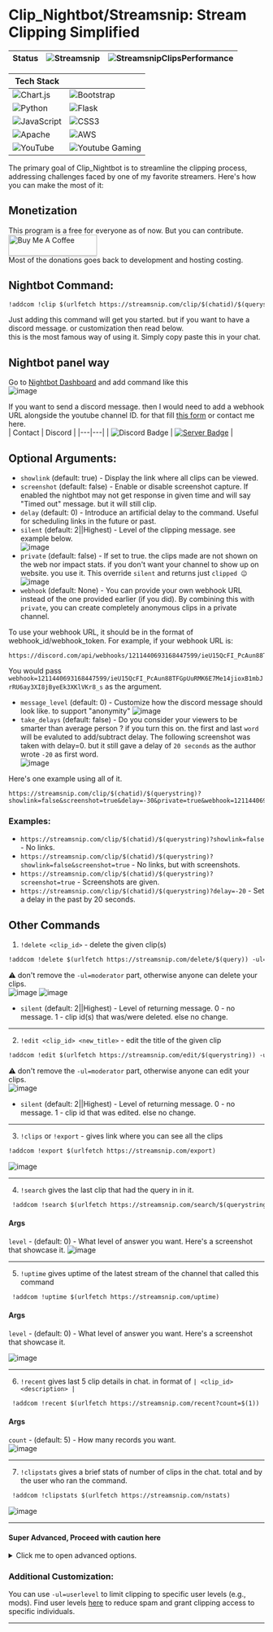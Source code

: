 # Clip_Nightbot/Streamsnip: Stream Clipping Simplified

| **Status** | **![Streamsnip](https://cronitor.io/badges/l4zGl5/production/rOa5oshJWmlCgt3t1OQ4Yh5xXGc.svg)** | **![StreamsnipClipsPerformance](https://cronitor.io/badges/kGZGWA/production/I_QFoL2euGXq7gGih2r6U4u9YDw.svg)** |
|:---:|:---:|:---:|

| Tech Stack |  |
|---|---| 
| ![Chart.js](https://img.shields.io/badge/chart.js-F5788D.svg?style=Flat&logo=chart.js&logoColor=white) | ![Bootstrap](https://img.shields.io/badge/Bootstrap-563D7C.svg?style=Flat&logo=bootstrap&logoColor=white) |
| ![Python](https://img.shields.io/badge/python-3670A0?style=Flat&logo=python&logoColor=ffdd54) | ![Flask](https://img.shields.io/badge/flask-%23000.svg?style=Flat&logo=flask&logoColor=white) |
| ![JavaScript](https://img.shields.io/badge/javascript-%23323330.svg?style=Flat&logo=javascript&logoColor=%23F7DF1E) | ![CSS3](https://img.shields.io/badge/css3-%231572B6.svg?style=Flat&logo=css3&logoColor=white) |
| ![Apache](https://img.shields.io/badge/apache-%23D42029.svg?style=Flat&logo=apache&logoColor=white) | ![AWS](https://img.shields.io/badge/AWS-%23FF9900.svg?style=Flat&logo=amazon-aws&logoColor=white) |
| ![YouTube](https://img.shields.io/badge/YouTube-%23FF0000.svg?style=Flat&logo=YouTube&logoColor=white) | ![Youtube Gaming](https://img.shields.io/badge/Youtube%20Gaming-FF0000?style=Flat&logo=Youtubegaming&logoColor=white) |

The primary goal of Clip_Nightbot is to streamline the clipping process, addressing challenges faced by one of my favorite streamers. Here's how you can make the most of it:
## Monetization
This program is a free for everyone as of now. But you can contribute. </br>
<a href="https://surajbhari.stck.me" target="_blank"><img src="https://www.buymeacoffee.com/assets/img/custom_images/orange_img.png" alt="Buy Me A Coffee" style="height: 41px !important;width: 174px !important;box-shadow: 0px 3px 2px 0px rgba(190, 190, 190, 0.5) !important;-webkit-box-shadow: 0px 3px 2px 0px rgba(190, 190, 190, 0.5) !important;" ></a> </br>
Most of the donations goes back to development and hosting costing. 
## Nightbot Command:

```markdown
!addcom !clip $(urlfetch https://streamsnip.com/clip/$(chatid)/$(querystring)?delay=-40)
```
Just adding this command will get you started. but if you want to have a discord message. or customization then read below. </br>
this is the most famous way of using it. Simply copy paste this in your chat. 

## Nightbot panel way
Go to [Nightbot Dashboard](https://nightbot.tv/commands/custom) and add command like this <br>
![image](https://github.com/SurajBhari/clip_nightbot/assets/45149585/667db821-f8a6-4f9e-a525-15fe5887854a)


If you want to send a discord message. then I would need to add a webhook URL alongside the youtube channel ID. for that fill [this form](https://forms.gle/NgF67HBR69CxAcvJ8) or contact me here.<br>
| Contact | Discord |
|---|---|
| ![Discord Badge](https://dcbadge.vercel.app/api/shield/408994955147870208) | [![Server Badge](https://dcbadge.vercel.app/api/server/2XVBWK99Vy)](https://discord.gg/2XVBWK99Vy) |

## Optional Arguments:

- `showlink` (default: true) - Display the link where all clips can be viewed.
- `screenshot` (default: false) - Enable or disable screenshot capture. If enabled the nightbot may not get response in given time and will say "Timed out" message. but it will still clip.
- `delay` (default: 0) - Introduce an artificial delay to the command. Useful for scheduling links in the future or past.
- `silent` (default: 2||Highest) - Level of the clipping message. see example below. </br> 
  ![image](https://github.com/SurajBhari/clip_nightbot/assets/45149585/f4e0bffa-1759-491a-ada9-c1ca4a55240b)
- `private` (default: false) - If set to true. the clips made are not shown on the web nor impact stats. if you don't want your channel to show up on website. you use it. This override `silent` and returns just ​​`clipped 😉` </br>
  ![image](https://github.com/SurajBhari/clip_nightbot/assets/45149585/42c6744e-f3d1-4335-822c-3c3713ac4ab4)
- `webhook` (default: None) - You can provide your own webhook URL instead of the one provided earlier (if you did). By combining this with `private`, you can create completely anonymous clips in a private channel.
  
To use your webhook URL, it should be in the format of webhook_id/webhook_token. For example, if your webhook URL is:
```
https://discord.com/api/webhooks/1211440693168447599/ieU15QcFI_PcAun88TFGpUuRMK6E7Me14jioxB1mbJrRU6ay3XI8jByeEk3XKlVKr8_s
```
You would pass `webhook=1211440693168447599/ieU15QcFI_PcAun88TFGpUuRMK6E7Me14jioxB1mbJrRU6ay3XI8jByeEk3XKlVKr8_s` as the argument. 
- `message_level` (default: 0) - Customize how the discord message should look like. to support "anonymity"
  ![image](https://github.com/SurajBhari/clip_nightbot/assets/45149585/bf5e5ced-0472-4a5a-9a84-9b03f4364596)
- `take_delays` (default: false) - Do you consider your viewers to be smarter than average person ? if you turn this on. the first and last `word` will be evaluted to add/subtract delay.
  The following screenshot was taken with delay=0. but it still gave a delay of `20 seconds` as the author wrote `-20` as first word.  
  ![image](https://github.com/SurajBhari/clip_nightbot/assets/45149585/361dac19-192a-4a75-aa8f-0d94a480790d)


Here's one example using all of it.
```
https://streamsnip.com/clip/$(chatid)/$(querystring)?showlink=false&screenshot=true&delay=-30&private=true&webhook=1211440693168447599/ieU15QcFI_PcAun88TFGpUuRMK6E7Me14jioxB1mbJrRU6ay3XI8jByeEk3XKlVKr8_s&message_level=3&take_delays=true
```

### Examples:
- `https://streamsnip.com/clip/$(chatid)/$(querystring)?showlink=false` - No links.
- `https://streamsnip.com/clip/$(chatid)/$(querystring)?showlink=false&screenshot=true` - No links, but with screenshots.
- `https://streamsnip.com/clip/$(chatid)/$(querystring)?screenshot=true` - Screenshots are given.
- `https://streamsnip.com/clip/$(chatid)/$(querystring)?delay=-20` - Set a delay in the past by 20 seconds.

## Other Commands
1. `!delete <clip_id>` - delete the given clip(s)
```markdown
!addcom !delete $(urlfetch https://streamsnip.com/delete/$(query)) -ul=moderator
```
⚠️ don't remove the `-ul=moderator` part, otherwise anyone can delete your clips. </br>
![image](https://github.com/SurajBhari/clip_nightbot/assets/45149585/35d174c8-5f3f-4bb8-a6f7-15fc59ee0c43) ![image](https://github.com/SurajBhari/clip_nightbot/assets/45149585/b138243c-6a24-4d81-ac1f-1c25fa56ee08)
 </br>
  - `silent` (default: 2||Highest) - Level of returning message. 0 - no message. 1 - clip id(s) that was/were deleted. else no change.
---
2. `!edit <clip_id> <new_title>` - edit the title of the given clip
```markdown
!addcom !edit $(urlfetch https://streamsnip.com/edit/$(querystring)) -ul=moderator
```
⚠️ don't remove the `-ul=moderator` part, otherwise anyone can edit your clips. </br>
![image](https://github.com/SurajBhari/clip_nightbot/assets/45149585/f76e4bc6-dc20-4fa1-b58a-e237b4f7ba8f) </br>
  - `silent` (default: 2||Highest) - Level of returning message. 0 - no message. 1 - clip id that was edited. else no change.
---
3. `!clips` or `!export` - gives link where you can see all the clips 
```markdown
!addcom !export $(urlfetch https://streamsnip.com/export)
```
![image](https://github.com/SurajBhari/clip_nightbot/assets/45149585/7d72988e-0ab0-46a1-b7cb-0183e542eb2d)

---
4. `!search` gives the last clip that had the query in in it.
```markdown
 !addcom !search $(urlfetch https://streamsnip.com/search/$(querystring))
```
  #### Args
  `level` - (default: 0) - What level of answer you want. Here's a screenshot that showcase it. 
  ![image](https://github.com/SurajBhari/clip_nightbot/assets/45149585/a7601ed3-265c-427a-b749-30d70216ce2a)


---
5. `!uptime` gives uptime of the latest stream of the channel that called this command
```markdown
 !addcom !uptime $(urlfetch https://streamsnip.com/uptime)
```
  #### Args
  `level` - (default: 0) - What level of answer you want. Here's a screenshot that showcase it. 
   
  ![image](https://github.com/SurajBhari/clip_nightbot/assets/45149585/cf174b02-f95b-45b6-a1fb-b28675da8715) 
   
  --- 

6. `!recent` gives last 5 clip details in chat. in format of `| <clip_id> <description> |` 
```markdown
 !addcom !recent $(urlfetch https://streamsnip.com/recent?count=$(1))
```
  #### Args
  `count` - (default: 5) - How many records you want.  
  ![image](https://github.com/SurajBhari/clip_nightbot/assets/45149585/40c3cec9-4e19-49c5-b077-96218ced2eb3)
  
  --- 
  
7. `!clipstats` gives a brief stats of number of clips in the chat. total and by the user who ran the command. 
```markdown
 !addcom !clipstats $(urlfetch https://streamsnip.com/nstats)
```
![image](https://github.com/SurajBhari/clip_nightbot/assets/45149585/04feb94b-7323-4cf7-878b-5e48dd56860d) 

--- 
#### Super Advanced, Proceed with caution here
<details>
  <summary>Click me to open advanced options.</summary>
  
  Idea from [here](https://community.nightdev.com/t/clip-command-then-have-lastclip-automatically-update/35360), You can combine !search command to give out timestamp to particular events in the stream </br>
  A combo can look like this 
  ```
  !addcom !clipkill $(urlfetch https://streamsnip.com/clip/$(chatid)/kill-automated)
  !addcom !lastkill $(urlfetch https://streamsnip.com/search/kill-automated)
  ```
  Want more advanced ? here </br>
  There is one more endpoint named `/searchx/<clip-desc>` that returns JSON of the clip with that clip-desc.</br>
  THIS IS JUST 1 EXAMPLE. SKY IS THE LIMIT HERE
  ```
  !addcom !lastkilltime $(eval clip=$(urlfetch json https://streamsnip.com/searchx/kill-automated); clip['hms'])
  ```
  returning data looks something like this </br>
  ![carbon (3)](https://github.com/SurajBhari/clip_nightbot/assets/45149585/f7709890-6959-4a25-8a6d-292c9d20e10b)
  
     
  8. `!streaminfo`  this gives streaminfo in JSON format that you can use to do some other stuff.
     data looks something like this.
     ![carbon](https://github.com/SurajBhari/clip_nightbot/assets/45149585/811ec86a-9d69-4cc3-bde5-2d2cc66bd5ac)
     
     Route is at `/stream_info`
     ```markdown
     !addcom !myid $(eval info=$(urlfetch json https://streamsnip.com/stream_info); info['author_id'])
     ```
</details>

### Additional Customization:

You can use `-ul=userlevel` to limit clipping to specific user levels (e.g., mods). Find user levels [here](https://docs.nightbot.tv/commands/commands#advanced-usage) to reduce spam and grant clipping access to specific individuals.  </br>

---
